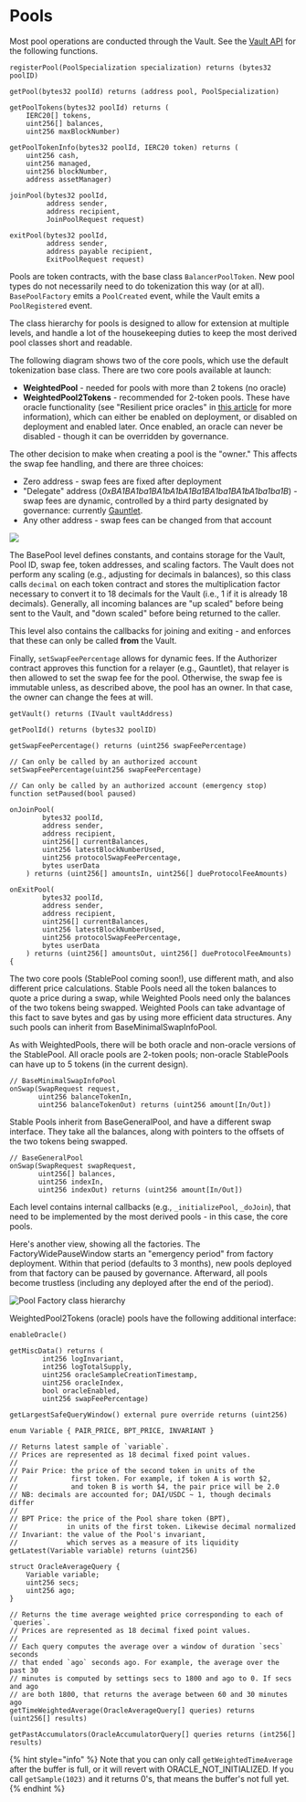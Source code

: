 # Pools

Most pool operations are conducted through the Vault. See the [Vault API](vault.md) for the following functions.

```text
registerPool(PoolSpecialization specialization) returns (bytes32 poolID)

getPool(bytes32 poolId) returns (address pool, PoolSpecialization)

getPoolTokens(bytes32 poolId) returns (
    IERC20[] tokens,
    uint256[] balances,
    uint256 maxBlockNumber)
    
getPoolTokenInfo(bytes32 poolId, IERC20 token) returns (
    uint256 cash,
    uint256 managed,
    uint256 blockNumber,
    address assetManager)
 
joinPool(bytes32 poolId,
         address sender,
         address recipient,
         JoinPoolRequest request)
         
exitPool(bytes32 poolId,
         address sender,
         address payable recipient,
         ExitPoolRequest request)
```

Pools are token contracts, with the base class `BalancerPoolToken`. New pool types do not necessarily need to do tokenization this way \(or at all\). `BasePoolFactory` emits a `PoolCreated` event, while the Vault emits a `PoolRegistered` event.

The class hierarchy for pools is designed to allow for extension at multiple levels, and handle a lot of the housekeeping duties to keep the most derived pool classes short and readable.

The following diagram shows two of the core pools, which use the default tokenization base class. There are two core pools available at launch:

* **WeightedPool** - needed for pools with more than 2 tokens \(no oracle\)
* **WeightedPool2Tokens** - recommended for 2-token pools. These have oracle functionality \(see "Resilient price oracles" in [this article](https://medium.com/balancer-protocol/balancer-v2-a-one-stop-shop-6af1678003f7) for more information\), which can either be enabled on deployment, or disabled on deployment and enabled later. Once enabled, an oracle can never be disabled - though it can be overridden by governance.

The other decision to make when creating a pool is the "owner." This affects the swap fee handling, and there are three choices:

* Zero address - swap fees are fixed after deployment
* "Delegate" address \(_0xBA1BA1ba1BA1bA1bA1Ba1BA1ba1BA1bA1ba1ba1B_\) - swap fees are dynamic, controlled by a third party designated by governance: currently [Gauntlet](https://medium.com/balancer-protocol/balancer-partners-with-gauntlet-to-make-dynamic-fee-pools-a-reality-97b3fb1760df).
* Any other address - swap fees can be changed from that account

![](../../../.gitbook/assets/v2-pools%20%281%29.png)

The BasePool level defines constants, and contains storage for the Vault, Pool ID, swap fee, token addresses, and scaling factors. The Vault does not perform any scaling \(e.g., adjusting for decimals in balances\), so this class calls `decimal` on each token contract and stores the multiplication factor necessary to convert it to 18 decimals for the Vault \(i.e., 1 if it is already 18 decimals\). Generally, all incoming balances are "up scaled" before being sent to the Vault, and "down scaled" before being returned to the caller.

This level also contains the callbacks for joining and exiting - and enforces that these can only be called **from** the Vault.

Finally, `setSwapFeePercentage` allows for dynamic fees. If the Authorizer contract approves this function for a relayer \(e.g., Gauntlet\), that relayer is then allowed to set the swap fee for the pool. Otherwise, the swap fee is immutable unless, as described above, the pool has an owner. In that case, the owner can change the fees at will.

```text
getVault() returns (IVault vaultAddress)

getPoolId() returns (bytes32 poolID)

getSwapFeePercentage() returns (uint256 swapFeePercentage) 

// Can only be called by an authorized account
setSwapFeePercentage(uint256 swapFeePercentage)

// Can only be called by an authorized account (emergency stop)
function setPaused(bool paused)

onJoinPool(
        bytes32 poolId,
        address sender,
        address recipient,
        uint256[] currentBalances,
        uint256 latestBlockNumberUsed,
        uint256 protocolSwapFeePercentage,
        bytes userData
    ) returns (uint256[] amountsIn, uint256[] dueProtocolFeeAmounts)
    
onExitPool(
        bytes32 poolId,
        address sender,
        address recipient,
        uint256[] currentBalances,
        uint256 latestBlockNumberUsed,
        uint256 protocolSwapFeePercentage,
        bytes userData
    ) returns (uint256[] amountsOut, uint256[] dueProtocolFeeAmounts) {
```

The two core pools \(StablePool coming soon!\), use different math, and also different price calculations. Stable Pools need all the token balances to quote a price during a swap, while Weighted Pools need only the balances of the two tokens being swapped. Weighted Pools can take advantage of this fact to save bytes and gas by using more efficient data structures. Any such pools can inherit from BaseMinimalSwapInfoPool.

As with WeightedPools, there will be both oracle and non-oracle versions of the StablePool. All oracle pools are 2-token pools; non-oracle StablePools can have up to 5 tokens \(in the current design\).

```text
// BaseMinimalSwapInfoPool
onSwap(SwapRequest request,
       uint256 balanceTokenIn,
       uint256 balanceTokenOut) returns (uint256 amount[In/Out])
```

Stable Pools inherit from BaseGeneralPool, and have a different swap interface. They take all the balances, along with pointers to the offsets of the two tokens being swapped.

```text
// BaseGeneralPool
onSwap(SwapRequest swapRequest,
       uint256[] balances,
       uint256 indexIn,
       uint256 indexOut) returns (uint256 amount[In/Out])
```

Each level contains internal callbacks \(e.g., `_initializePool`, `_doJoin`\), that need to be implemented by the most derived pools - in this case, the core pools.

Here's another view, showing all the factories. The FactoryWidePauseWindow starts an "emergency period" from factory deployment. Within that period \(defaults to 3 months\), new pools deployed from that factory can be paused by governance. Afterward, all pools become trustless \(including any deployed after the end of the period\).

![Pool Factory class hierarchy](../../../.gitbook/assets/pools-cd.png)

WeightedPool2Tokens \(oracle\) pools have the following additional interface:

```text
enableOracle() 

getMiscData() returns (
        int256 logInvariant,
        int256 logTotalSupply,
        uint256 oracleSampleCreationTimestamp,
        uint256 oracleIndex,
        bool oracleEnabled,
        uint256 swapFeePercentage)
        
getLargestSafeQueryWindow() external pure override returns (uint256)

enum Variable { PAIR_PRICE, BPT_PRICE, INVARIANT }

// Returns latest sample of `variable`.
// Prices are represented as 18 decimal fixed point values.
//
// Pair Price: the price of the second token in units of the
//             first token. For example, if token A is worth $2, 
//             and token B is worth $4, the pair price will be 2.0
// NB: decimals are accounted for; DAI/USDC ~ 1, though decimals differ
//
// BPT Price: the price of the Pool share token (BPT),
//            in units of the first token. Likewise decimal normalized
// Invariant: the value of the Pool's invariant,
//            which serves as a measure of its liquidity     
getLatest(Variable variable) returns (uint256)

struct OracleAverageQuery {
    Variable variable;
    uint256 secs;
    uint256 ago;
}

// Returns the time average weighted price corresponding to each of `queries`.
// Prices are represented as 18 decimal fixed point values.
//
// Each query computes the average over a window of duration `secs` seconds
// that ended `ago` seconds ago. For example, the average over the past 30 
// minutes is computed by settings secs to 1800 and ago to 0. If secs and ago
// are both 1800, that returns the average between 60 and 30 minutes ago    
getTimeWeightedAverage(OracleAverageQuery[] queries) returns (uint256[] results)

getPastAccumulators(OracleAccumulatorQuery[] queries returns (int256[] results)
```

{% hint style="info" %}
Note that you can only call `getWeightedTimeAverage` after the buffer is full, or it will revert with ORACLE\_NOT\_INITIALIZED. If you call `getSample(1023)` and it returns 0's, that means the buffer's not full yet.
{% endhint %}



